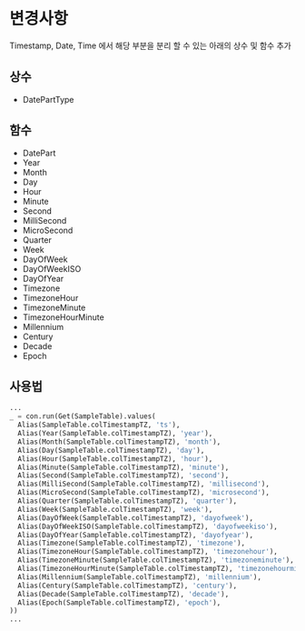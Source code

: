 # 변경사항

Timestamp, Date, Time 에서 해당 부분을 분리 할 수 있는 아래의 상수 및 함수 추가

## 상수

- DatePartType

## 함수

- DatePart
- Year
- Month
- Day
- Hour
- Minute
- Second
- MilliSecond
- MicroSecond
- Quarter
- Week
- DayOfWeek
- DayOfWeekISO
- DayOfYear
- Timezone
- TimezoneHour
- TimezoneMinute
- TimezoneHourMinute
- Millennium
- Century
- Decade
- Epoch

## 사용법

```python
...
_ = con.run(Get(SampleTable).values(
  Alias(SampleTable.colTimestampTZ, 'ts'),
  Alias(Year(SampleTable.colTimestampTZ), 'year'),
  Alias(Month(SampleTable.colTimestampTZ), 'month'),
  Alias(Day(SampleTable.colTimestampTZ), 'day'),
  Alias(Hour(SampleTable.colTimestampTZ), 'hour'),
  Alias(Minute(SampleTable.colTimestampTZ), 'minute'),
  Alias(Second(SampleTable.colTimestampTZ), 'second'),
  Alias(MilliSecond(SampleTable.colTimestampTZ), 'millisecond'),
  Alias(MicroSecond(SampleTable.colTimestampTZ), 'microsecond'),
  Alias(Quarter(SampleTable.colTimestampTZ), 'quarter'),
  Alias(Week(SampleTable.colTimestampTZ), 'week'),
  Alias(DayOfWeek(SampleTable.colTimestampTZ), 'dayofweek'),
  Alias(DayOfWeekISO(SampleTable.colTimestampTZ), 'dayofweekiso'),
  Alias(DayOfYear(SampleTable.colTimestampTZ), 'dayofyear'),
  Alias(Timezone(SampleTable.colTimestampTZ), 'timezone'),
  Alias(TimezoneHour(SampleTable.colTimestampTZ), 'timezonehour'),
  Alias(TimezoneMinute(SampleTable.colTimestampTZ), 'timezoneminute'),
  Alias(TimezoneHourMinute(SampleTable.colTimestampTZ), 'timezonehourminute'),
  Alias(Millennium(SampleTable.colTimestampTZ), 'millennium'),
  Alias(Century(SampleTable.colTimestampTZ), 'century'),
  Alias(Decade(SampleTable.colTimestampTZ), 'decade'),
  Alias(Epoch(SampleTable.colTimestampTZ), 'epoch'),
))
...
```
